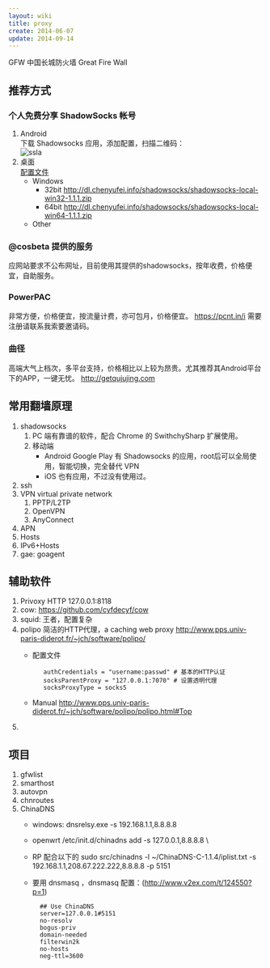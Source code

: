 ```yaml
---
layout: wiki
title: proxy
create: 2014-06-07
update: 2014-09-14
---
```


GFW 中国长城防火墙 Great Fire Wall

## 推荐方式
### 个人免费分享 ShadowSocks 帐号
1. Android  
下载 Shadowsocks 应用，添加配置，扫描二维码：  
![ssla](http://wogong.qiniudn.com/wikissla.png)
2. 桌面  
[配置文件](http://wogong.qiniudn.com/wikissla.json)
    - Windows
        - 32bit <http://dl.chenyufei.info/shadowsocks/shadowsocks-local-win32-1.1.1.zip>
        - 64bit <http://dl.chenyufei.info/shadowsocks/shadowsocks-local-win64-1.1.1.zip>
    - Other


### @cosbeta 提供的服务
应网站要求不公布网址，目前使用其提供的shadowsocks，按年收费，价格便宜，自助服务。

### PowerPAC
非常方便，价格便宜，按流量计费，亦可包月，价格便宜。
<https://pcnt.in/i>
需要注册请联系我索要邀请码。

### 曲径
高端大气上档次，多平台支持，价格相比以上较为昂贵。尤其推荐其Android平台下的APP，一键无忧。
<http://getqujujing.com>

## 常用翻墙原理
1. shadowsocks
    1. PC 端有靠谱的软件，配合 Chrome 的 SwithchySharp 扩展使用。
    2. 移动端
       - Android Google Play 有 Shadowsocks 的应用，root后可以全局使用，智能切换，完全替代 VPN
       - iOS 也有应用，不过没有使用过。
2. ssh
3. VPN virtual private network
    1. PPTP/L2TP
    2. OpenVPN
    3. AnyConnect
4. APN
5. Hosts
6. IPv6+Hosts
7. gae: goagent

## 辅助软件
1. Privoxy HTTP 127.0.0.1:8118
2. cow: https://github.com/cyfdecyf/cow
3. squid: 王者，配置复杂
4. polipo 简洁的HTTP代理，a caching web proxy  http://www.pps.univ-paris-diderot.fr/~jch/software/polipo/  
   - 配置文件

            authCredentials = "username:passwd" # 基本的HTTP认证
            socksParentProxy = "127.0.0.1:7070" # 设置透明代理
            socksProxyType = socks5
   - Manual http://www.pps.univ-paris-diderot.fr/~jch/software/polipo/polipo.html#Top 
5. 

## 项目
1. gfwlist
2. smarthost
3. autovpn
4. chnroutes
4. ChinaDNS
    - windows: dnsrelsy.exe -s 192.168.1.1,8.8.8.8
    - openwrt /etc/init.d/chinadns
      add -s 127.0.0.1,8.8.8.8 \
    - RP 配合以下的
          sudo src/chinadns -l ~/ChinaDNS-C-1.1.4/iplist.txt -s 192.168.1.1,208.67.222.222,8.8.8.8 -p 5151
    - 要用 dnsmasq ，dnsmasq 配置：(<http://www.v2ex.com/t/124550?p=1>)

            ## Use ChinaDNS
            server=127.0.0.1#5151
            no-resolv
            bogus-priv
            domain-needed
            filterwin2k
            no-hosts
            neg-ttl=3600





